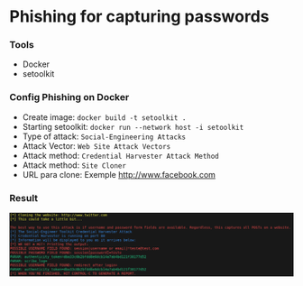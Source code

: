 # Phishing for capturing passwords

### Tools

- Docker
- setoolkit

### Config Phishing on Docker

- Create image: ``` docker build -t setoolkit . ```
- Starting setoolkit: ``` docker run --network host -i setoolkit ```
- Type of attack: ``` Social-Engineering Attacks ```
- Attack Vector: ``` Web Site Attack Vectors ```
- Attack method: ```Credential Harvester Attack Method ```
- Attack method: ``` Site Cloner ```
- URL para clone: Exemple http://www.facebook.com

### Result

![Alt text](./image.png "Optional title")